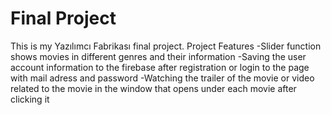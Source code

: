 # Final Project
 This is my Yazılımcı Fabrikası final project.
  Project Features
 -Slider function shows movies in different genres and their information
 -Saving the user account information to the firebase after registration or login to the page with mail adress and password
 -Watching the trailer of the movie or video related to the movie in the window that opens under each movie after clicking it
